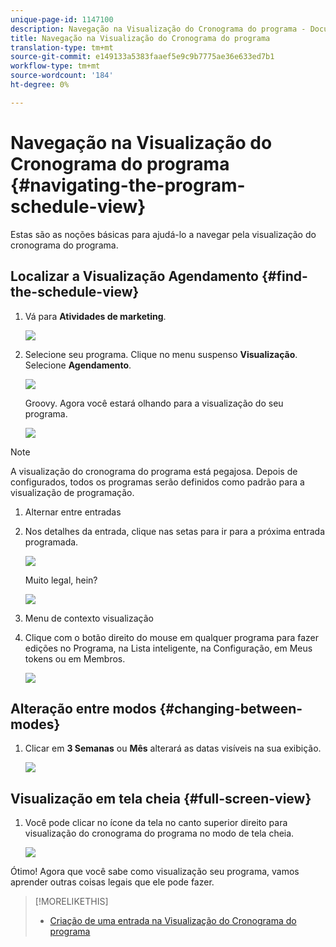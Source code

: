 ```yaml
---
unique-page-id: 1147100
description: Navegação na Visualização do Cronograma do programa - Documentos do Marketing - Documentação do produto
title: Navegação na Visualização do Cronograma do programa
translation-type: tm+mt
source-git-commit: e149133a5383faaef5e9c9b7775ae36e633ed7b1
workflow-type: tm+mt
source-wordcount: '184'
ht-degree: 0%

---
```



# Navegação na Visualização do Cronograma do programa {#navigating-the-program-schedule-view}

Estas são as noções básicas para ajudá-lo a navegar pela visualização do cronograma do programa.

## Localizar a Visualização Agendamento {#find-the-schedule-view}

1. Vá para **Atividades de marketing**.

   ![](assets/login-marketing-activities.png)

1. Selecione seu programa. Clique no menu suspenso **Visualização**. Selecione **Agendamento**.

   ![](assets/image2014-9-17-11-3a38-3a3.png)

   Groovy. Agora você estará olhando para a visualização do seu programa.

   ![](assets/image2014-9-17-11-3a38-3a14.png)

>[!NOTE]
>
>A visualização do cronograma do programa está pegajosa. Depois de configurados, todos os programas serão definidos como padrão para a visualização de programação.

1. Alternar entre entradas
1. Nos detalhes da entrada, clique nas setas para ir para a próxima entrada programada.

   ![](assets/image2014-9-17-11-3a38-3a54.png)

   Muito legal, hein?

   ![](assets/image2014-9-17-11-3a39-3a10.png)

1. Menu de contexto visualização
1. Clique com o botão direito do mouse em qualquer programa para fazer edições no Programa, na Lista inteligente, na Configuração, em Meus tokens ou em Membros.

   ![](assets/image2014-9-17-11-3a39-3a59.png)

## Alteração entre modos {#changing-between-modes}

1. Clicar em **3 Semanas** ou **Mês** alterará as datas visíveis na sua exibição.

   ![](assets/image2014-9-17-11-3a40-3a19.png)

## Visualização em tela cheia {#full-screen-view}

1. Você pode clicar no ícone da tela no canto superior direito para visualização do cronograma do programa no modo de tela cheia.

   ![](assets/image2014-9-17-11-3a40-3a45.png)

Ótimo! Agora que você sabe como visualização seu programa, vamos aprender outras coisas legais que ele pode fazer.

>[!MORELIKETHIS]
>
>* [Criação de uma entrada na Visualização do Cronograma do programa](creating-an-entry-in-the-program-schedule-view.md)

>



